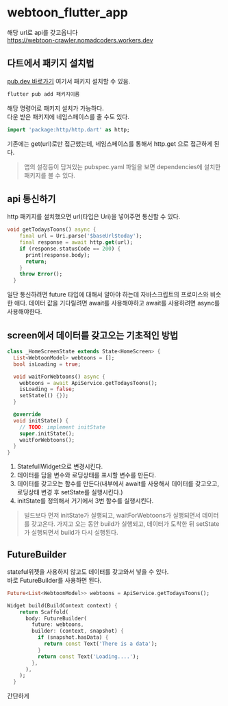 # webtoon_flutter_app

해당 url로 api를 갖고옵니다  
https://webtoon-crawler.nomadcoders.workers.dev

## 다트에서 패키지 설치법

[pub.dev 바로가기](https://pub.dev/) 여기서 패키지 설치할 수 있음.

```cmd
flutter pub add 패키지이름
```

해당 명령어로 패키지 설치가 가능하다.  
다운 받은 패키지에 네임스페이스를 줄 수도 있다.

```dart
import 'package:http/http.dart' as http;
```

기존에는 get(url)로만 접근했는데, 네임스페이스를 통해서 http.get 으로 접근하게 된다.

> 앱의 설정등이 담겨있는 pubspec.yaml 파일을 보면 dependencies에 설치한 패키지를 볼 수 있다.

## api 통신하기

http 패키지를 설치했으면 url(타입은 Uri)을 넣어주면 통신할 수 있다.

```dart
void getTodaysToons() async {
    final url = Uri.parse('$baseUrl$today');
    final response = await http.get(url);
    if (response.statusCode == 200) {
      print(response.body);
      return;
    }
    throw Error();
  }
```

일단 통신하려면 future 타입에 대해서 알아야 하는데 자바스크립트의 프로미스와 비슷한 애다. 데이터 값을 기다릴려면 await를 사용해야하고 await를 사용하려면 async를 사용해야한다.

## screen에서 데이터를 갖고오는 기초적인 방법

```dart
class _HomeScreenState extends State<HomeScreen> {
  List<WebtoonModel> webtoons = [];
  bool isLoading = true;

  void waitForWebtoons() async {
    webtoons = await ApiService.getTodaysToons();
    isLoading = false;
    setState(() {});
  }

  @override
  void initState() {
    // TODO: implement initState
    super.initState();
    waitForWebtoons();
  }
}
```

1. StatefullWidget으로 변경시킨다.
2. 데이터를 담을 변수와 로딩상태를 표시할 변수를 만든다.
3. 데이터를 갖고오는 함수를 만든다(내부에서 await를 사용해서 데이터를 갖고오고, 로딩상태 변경 후 setState를 실행시킨다.)
4. initState를 정의해서 거기에서 3번 함수를 실행시킨다.

> 빌드보다 먼저 initState가 실행되고, waitForWebtoons가 실행되면서 데이터를 갖고온다. 가지고 오는 동안 build가 실행되고, 데이터가 도착한 뒤 setState가 실행되면서 build가 다시 실행된다.

## FutureBuilder

stateful위젯을 사용하지 않고도 데이터를 갖고와서 넣을 수 있다.  
바로 FutureBuilder를 사용하면 된다.

```dart
Future<List<WebtoonModel>> webtoons = ApiService.getTodaysToons();

Widget build(BuildContext context) {
    return Scaffold(
      body: FutureBuilder(
        future: webtoons,
        builder: (context, snapshot) {
          if (snapshot.hasData) {
            return const Text('There is a data');
          }
          return const Text('Loading....');
        },
      ),
    );
  }
```

간단하게

